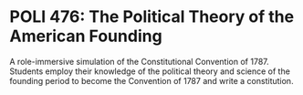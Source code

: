 # POLI 476: The Political Theory of the American Founding

A role-immersive simulation of the Constitutional Convention of 1787. Students employ their knowledge of the political theory and science of the founding period to become the Convention of 1787 and write a constitution.